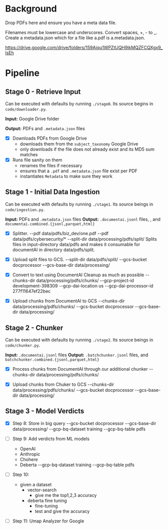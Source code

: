 
# Background

Drop PDFs here and ensure you have a meta data file.

Filenames must be lowercase and underscores. Convert spaces, +, - to _.
Create a metadata.json which for a file like a.pdf is a.metadata.json.

https://drive.google.com/drive/folders/159Ajqu1WPZtUQH9ikMQZFCQXgx9_lsEh



# Pipeline

## Stage 0 - Retrieve Input

Can be executed with defaults by running `./stage0`.
Its source begins in `code/downloader.py`.

**Input:** Google Drive folder

**Output:** PDFs and `.metadata.json` files

- [x] Downloads PDFs from Google Drive
  - downloads them from the `subject_taxonomy` Google Drive
  - only downloads if the file does not already exist and its MD5 sum matches
- [x] Runs file sanity on them
    - renames the files if necessary
    - ensures that a `.pdf` and `.metadata.json` file exist per PDF
    - instantiates `Metadata` to make sure they work

## Stage 1 - Initial Data Ingestion

Can be executed with defaults by running `./stage1`.
Its source beings in `code/ingestion.py`.

**Input:** PDFs and `.metadata.json` files
**Output:** `.documentai.jsonl` files, , and `documentai.combined.{jsonl,parquet,html}`

- [x] Splitter.
  --pdf data/pdfs/biz_dev/one.pdf --pdf data/pdfs/cybersecurity/*
  --split-dir data/processing/pdfs/split/
  Splits files in input-directory data/pdfs and makes it consumable for documentAI in directory data/pdfs/split.

- [x] Upload split files to GCS.
  --split-dir data/pdfs/split/
  --gcs-bucket docprocessor
  --gcs-base-dir data/processing/

- [x] Convert to text using DocumentAI
  Cleanup as much as possible
  --chunks-dir data/processing/pdfs/chunks/
  --gcp-project-id development-398309
  --gcp-dai-location us
  --gcp-dai-processor-id 277f11647ef22bec

- [x] Upload chunks from DocumentAI to GCS
  --chunks-dir data/processing/pdfs/chunks/
  --gcs-bucket docprocessor
  --gcs-base-dir data/processing/

## Stage 2 - Chunker

Can be executed with defaults by running `./stage2`.
Its source beings in `code/chunker.py`.

**Input:** `.documentai.jsonl` files
**Output:** `.batchchunker.jsonl` files, and `batchchunker.combined.{jsonl,parquet,html}`

- [x] Process chunks from DocumentAI through our additional chunker
  --chunks-dir data/processing/pdfs/chunks/

- [x] Upload chunks from Chuker to GCS
  --chunks-dir data/processing/pdfs/chunks/
  --gcs-bucket docprocessor
  --gcs-base-dir data/processing/

## Stage 3 - Model Verdicts

- [x] Step 8: Store in big query
  --gcs-bucket docprocessor
  --gcs-base-dir data/processing/
  --gcp-bq-dataset training
  --gcp-bq-table pdfs

- [ ] Step 9: Add verdicts from ML models
  - OpenAI
  - Anthropic
  - Chohere
  - Deberta
  --gcp-bq-dataset training
  --gcp-bq-table pdfs

- [ ] Step 10:
  - given a dataset
    - vector-search
      - give me the top1,2,3 accuracy
    - deberta fine tuning
      - fine-tuning
      - test and give the accuracy

- [ ] Step 11: Umap Analyzer for Google
